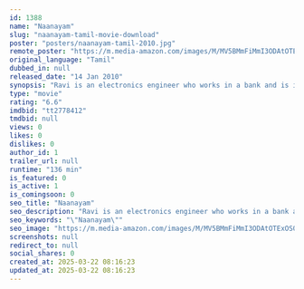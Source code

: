 ```yaml
---
id: 1388
name: "Naanayam"
slug: "naanayam-tamil-movie-download"
poster: "posters/naanayam-tamil-2010.jpg"
remote_poster: "https://m.media-amazon.com/images/M/MV5BMmFiMmI3ODAtOTExOS00MzA0LWFhN2YtZmUxNTkwNzMxNTFkXkEyXkFqcGdeQXVyMTEzNzg0Mjkx._V1_SX300.jpg"
original_language: "Tamil"
dubbed_in: null
released_date: "14 Jan 2010"
synopsis: "Ravi is an electronics engineer who works in a bank and is in love with Nandhini. Fareed is a criminal who claims that he can prove that Ravi has killed a man and blackmails him into robbing the bank."
type: "movie"
rating: "6.6"
imdbid: "tt2778412"
tmdbid: null
views: 0
likes: 0
dislikes: 0
author_id: 1
trailer_url: null
runtime: "136 min"
is_featured: 0
is_active: 1
is_comingsoon: 0
seo_title: "Naanayam"
seo_description: "Ravi is an electronics engineer who works in a bank and is in love with Nandhini. Fareed is a criminal who claims that he can prove that Ravi has killed a man and blackmails him into robbing the bank."
seo_keywords: "\"Naanayam\""
seo_image: "https://m.media-amazon.com/images/M/MV5BMmFiMmI3ODAtOTExOS00MzA0LWFhN2YtZmUxNTkwNzMxNTFkXkEyXkFqcGdeQXVyMTEzNzg0Mjkx._V1_SX300.jpg"
screenshots: null
redirect_to: null
social_shares: 0
created_at: 2025-03-22 08:16:23
updated_at: 2025-03-22 08:16:23
---
```


